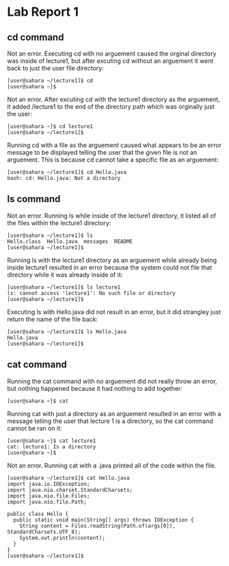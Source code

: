 # Lab Report 1

## cd command
Not an error. Executing cd with no arguement caused the orginal directory was inside of lecture1, but after excuting cd without an arguement it went back to just the user file directory:
```
[user@sahara ~/lecture1]$ cd
[user@sahara ~]$ 
```
Not an error. After excuting cd with the lecture1 directory as the arguement, it added /lecture1 to the end of the directory path which was orginally just the user:
```
[user@sahara ~]$ cd lecture1
[user@sahara ~/lecture1]$
```
Running cd with a file as the arguement caused what appears to be an error message to be displayed telling the user that the given file is not an arguement. This is because cd cannot take a specific file as an arguement:
```
[user@sahara ~/lecture1]$ cd Hello.java
bash: cd: Hello.java: Not a directory
```
## ls command
Not an error. Running ls while inside of the lecture1 directory, it listed all of the files within the lecture1 directory:
```
[user@sahara ~/lecture1]$ ls
Hello.class  Hello.java  messages  README
[user@sahara ~/lecture1]$
```
Running ls with the lecture1 directory as an arguement while already being inside lecture1 resulted in an error because the system could not file that directory while it was already inside of it:
```
[user@sahara ~/lecture1]$ ls lecture1
ls: cannot access 'lecture1': No such file or directory
[user@sahara ~/lecture1]$
```
Executing ls with Hello.java did not result in an error, but it did strangley just return the name of the file back:
```
[user@sahara ~/lecture1]$ ls Hello.java
Hello.java
[user@sahara ~/lecture1]$
```
## cat command
Running the cat command with no arguement did not really throw an error, but nothing happened because it had nothing to add together:
```
[user@sahara ~]$ cat
```
Running cat with just a directory as an arguement resulted in an error with a message telling the user that lecture 1 is a directory, so the cat command cannot be ran on it:
```
[user@sahara ~]$ cat lecture1
cat: lecture1: Is a directory
[user@sahara ~]$
```
Not an error. Running cat with a .java printed all of the code within the file.
```
[user@sahara ~/lecture1]$ cat Hello.java
import java.io.IOException;
import java.nio.charset.StandardCharsets;
import java.nio.file.Files;
import java.nio.file.Path;

public class Hello {
  public static void main(String[] args) throws IOException {
    String content = Files.readString(Path.of(args[0]), StandardCharsets.UTF_8);    
    System.out.println(content);
  }
}
[user@sahara ~/lecture1]$
```


<br />
